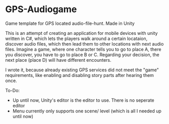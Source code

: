 # GPS-Audiogame
Game template for GPS located audio-file-hunt. Made in Unity


This is an attempt of creating an application for mobile devices with unity written in C#, which lets the players walk around a certain locataion,
discover audio files, which then lead them to other locations with next audio files.
Imagine a game, where one character tells you to go to place A, there you discover, you have to go to place B or C.
Regarding your decision, the next place (place D) will have different encounters.

I wrote it, because already existing GPS services did not meet the "game" requirements, like enabling and disabling story parts
after hearing them once.

To-Do:
- Up until now, Unity's editor is the editor to use. There is no seperate editor
- Menu currently only supports one scene/ level (which is all I needed up until now)
